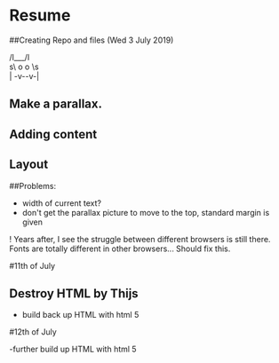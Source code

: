 # Resume

##Creating Repo and files (Wed 3 July 2019)

/l\_\_\_/l\
s\ o o \\s \
 | -v--v-|

## Make a parallax.

## Adding content

## Layout

##Problems:

- width of current text?
- don't get the parallax picture to move to the top, standard margin is given

! Years after, I see the struggle between different browsers is still there. Fonts are totally different in other browsers...
Should fix this.

#11th of July

## Destroy HTML by Thijs

- build back up HTML with html 5

#12th of July

-further build up HTML with html 5
